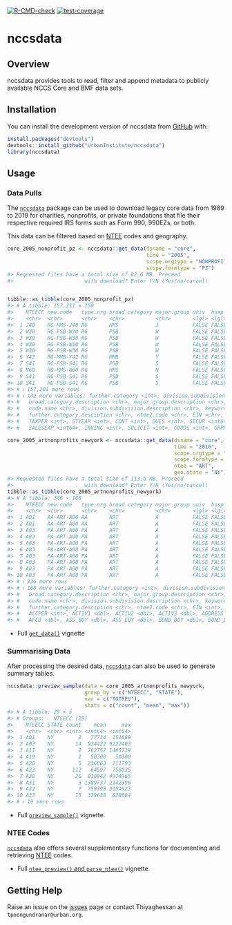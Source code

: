 
<!-- badges: start -->

[![R-CMD-check](https://github.com/UrbanInstitute/nccsdata/actions/workflows/R-CMD-check.yaml/badge.svg)](https://github.com/UrbanInstitute/nccsdata/actions/workflows/R-CMD-check.yaml)
[![test-coverage](https://github.com/UrbanInstitute/nccsdata/actions/workflows/test-coverage.yaml/badge.svg)](https://github.com/UrbanInstitute/nccsdata/actions/workflows/test-coverage.yaml)
<!-- badges: end -->

# nccsdata

## Overview

nccsdata provides tools to read, filter and append metadata to publicly
available NCCS Core and BMF data sets.

## Installation

You can install the development version of nccsdata from
[GitHub](https://github.com/) with:

``` r
install.packages("devtools")
devtools::install_github("UrbanInstitute/nccsdata")
library(nccsdata)
```

## Usage

### Data Pulls

The [`nccsdata`](https://urbaninstitute.github.io/nccsdata/) package can
be used to download legacy core data from 1989 to 2019 for charities,
nonprofits, or private foundations that file their respective required
IRS forms such as Form 990, 990EZs, or both.

This data can be filtered based on
[NTEE](https://github.com/Nonprofit-Open-Data-Collective/mission-taxonomies/blob/main/NTEE-disaggregated/README.md)
codes and geography.

``` r
core_2005_nonprofit_pz <- nccsdata::get_data(dsname = "core",
                                             time = "2005",
                                             scope.orgtype = "NONPROFIT",
                                             scope.formtype = "PZ")
#> Requested files have a total size of 82.6 MB. Proceed
#>                       with download? Enter Y/N (Yes/no/cancel)


tibble::as_tibble(core_2005_nonprofit_pz)
#> # A tibble: 157,211 × 150
#>    NTEECC new.code   type.org broad.category major.group univ  hosp  two.digit
#>    <chr>  <chr>      <chr>    <chr>          <chr>       <lgl> <lgl> <chr>    
#>  1 J40    RG-HMS-J40 RG       HMS            J           FALSE FALSE 40       
#>  2 W30    RG-PSB-W30 RG       PSB            W           FALSE FALSE 30       
#>  3 W30    RG-PSB-W30 RG       PSB            W           FALSE FALSE 30       
#>  4 W30    RG-PSB-W30 RG       PSB            W           FALSE FALSE 30       
#>  5 W30    RG-PSB-W30 RG       PSB            W           FALSE FALSE 30       
#>  6 Y42    RG-MMB-Y42 RG       MMB            Y           FALSE FALSE 42       
#>  7 S41    RG-PSB-S41 RG       PSB            S           FALSE FALSE 41       
#>  8 N60    RG-HMS-N60 RG       HMS            N           FALSE FALSE 60       
#>  9 S41    RG-PSB-S41 RG       PSB            S           FALSE FALSE 41       
#> 10 S41    RG-PSB-S41 RG       PSB            S           FALSE FALSE 41       
#> # ℹ 157,201 more rows
#> # ℹ 142 more variables: further.category <int>, division.subdivision <chr>,
#> #   broad.category.description <chr>, major.group.description <chr>,
#> #   code.name <chr>, division.subdivision.description <chr>, keywords <chr>,
#> #   further.category.desciption <chr>, ntee2.code <chr>, EIN <chr>,
#> #   TAXPER <int>, STYEAR <int>, CONT <int>, DUES <int>, SECUR <int64>,
#> #   SALESEXP <int64>, INVINC <int>, SOLICIT <int>, GOODS <int>, GRPROF <int>, …
```

``` r
core_2005_artnonprofits_newyork <- nccsdata::get_data(dsname = "core",
                                                      time = "2016",
                                                      scope.orgtype = "NONPROFIT",
                                                      scope.formtype = "PZ",
                                                      ntee = "ART",
                                                      geo.state = "NY")
#> Requested files have a total size of 113.6 MB. Proceed
#>                       with download? Enter Y/N (Yes/no/cancel)
tibble::as_tibble(core_2005_artnonprofits_newyork)
#> # A tibble: 346 × 168
#>    NTEECC new.code   type.org broad.category major.group univ  hosp  two.digit
#>    <chr>  <chr>      <chr>    <chr>          <chr>       <lgl> <lgl> <chr>    
#>  1 A01    AA-ART-A00 AA       ART            A           FALSE FALSE 1        
#>  2 A01    AA-ART-A00 AA       ART            A           FALSE FALSE 1        
#>  3 A03    PA-ART-A00 PA       ART            A           FALSE FALSE 3        
#>  4 A03    PA-ART-A00 PA       ART            A           FALSE FALSE 3        
#>  5 A03    PA-ART-A00 PA       ART            A           FALSE FALSE 3        
#>  6 A03    PA-ART-A00 PA       ART            A           FALSE FALSE 3        
#>  7 A03    PA-ART-A00 PA       ART            A           FALSE FALSE 3        
#>  8 A03    PA-ART-A00 PA       ART            A           FALSE FALSE 3        
#>  9 A03    PA-ART-A00 PA       ART            A           FALSE FALSE 3        
#> 10 A03    PA-ART-A00 PA       ART            A           FALSE FALSE 3        
#> # ℹ 336 more rows
#> # ℹ 160 more variables: further.category <int>, division.subdivision <chr>,
#> #   broad.category.description <chr>, major.group.description <chr>,
#> #   code.name <chr>, division.subdivision.description <chr>, keywords <chr>,
#> #   further.category.desciption <chr>, ntee2.code <chr>, EIN <int>,
#> #   ACCPER <int>, ACTIV1 <dbl>, ACTIV2 <dbl>, ACTIV3 <dbl>, ADDRESS <chr>,
#> #   AFCD <dbl>, ASS_BOY <dbl>, ASS_EOY <dbl>, BOND_BOY <dbl>, BOND_EOY <dbl>, …
```

- Full
  [`get_data()`](https://urbaninstitute.github.io/nccsdata/articles/data_pull.html)
  vignette

### Summarising Data

After processing the desired data,
[`nccsdata`](https://urbaninstitute.github.io/nccsdata/) can also be
used to generate summary tables.

``` r
nccsdata::preview_sample(data = core_2005_artnonprofits_newyork,
                         group_by = c("NTEECC", "STATE"),
                         var = c("TOTREV"),
                         stats = c("count", "mean", "max"))
#> # A tibble: 29 × 5
#> # Groups:   NTEECC [29]
#>    NTEECC STATE count    mean     max
#>    <chr>  <chr> <int> <int64> <int64>
#>  1 A01    NY        2   77734  151889
#>  2 A03    NY       14  924422 9222403
#>  3 A11    NY        2  762752 1485739
#>  4 A19    NY        1   50300   50300
#>  5 A20    NY        5  236863  711793
#>  6 A23    NY      112   64597  758835
#>  7 A30    NY       26  810942 4974965
#>  8 A31    NY        3 1389737 2142396
#>  9 A32    NY        7  759395 3154923
#> 10 A33    NY       15  329638  828684
#> # ℹ 19 more rows
```

- Full
  [`preview_sample()`](https://urbaninstitute.github.io/nccsdata/articles/summary_stats.html)
  vignette.

### NTEE Codes

[`nccsdata`](https://urbaninstitute.github.io/nccsdata/) also offers
several supplementary functions for documenting and retrieving
[NTEE](https://github.com/Nonprofit-Open-Data-Collective/mission-taxonomies/blob/main/NTEE-disaggregated/README.md)
codes.

- Full [`ntee_preview()` and
  `parse_ntee()`](https://urbaninstitute.github.io/nccsdata/articles/ntee.html)
  vignette.

## Getting Help

Raise an issue on the
[issues](https://github.com/UrbanInstitute/nccsdata/issues) page or
contact Thiyaghessan at `tpoongundranar@urban.org`.
